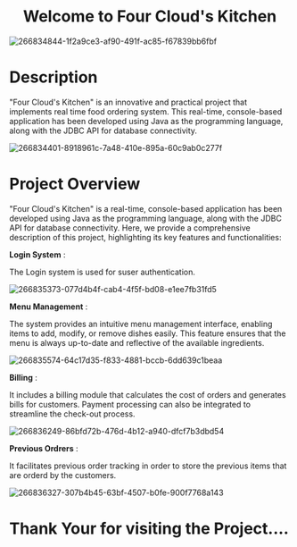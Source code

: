 <h1 align="center">Welcome to Four Cloud's Kitchen</h1>

![266834844-1f2a9ce3-af90-491f-ac85-f67839bb6fbf](https://github.com/Puneeth-Gudipati/Puneeth's-Kitchen-Project/assets/123624243/5e783f38-8212-4cdb-8816-11d8c4e5f1fa)



<h1>Description</h1>

<p>"Four Cloud's Kitchen" is an innovative and practical project that implements real time food ordering system. This real-time, console-based application has been developed using Java as the programming language, along with the JDBC API for database connectivity. </p>

![266834401-8918961c-7a48-410e-895a-60c9ab0c277f](https://github.com/Puneeth-Gudipati/Four-Clouds-Kitchen-Project/assets/123624243/70b494b8-214e-4524-9576-7f98339c4a40)


<h1>Project Overview</h1>

<p>"Four Cloud's Kitchen" is a real-time, console-based application has been developed using Java as the programming language, along with the JDBC API for database connectivity. Here, we provide a comprehensive description of this project, highlighting its key features and functionalities:</p>


<b>Login System</b> :

<p>The Login system is used for suser authentication.</p>

![266835373-077d4b4f-cab4-4f5f-bd08-e1ee7fb31fd5](https://github.com/Puneeth-Gudipati/Four-Clouds-Kitchen-Project/assets/123624243/d7c2f331-0b40-40bd-a87c-58349f2e0e88)



<b>Menu Management</b> :

The system provides an intuitive menu management interface, enabling items to add, modify, or remove dishes easily. This feature ensures that the menu is always up-to-date and reflective of the available ingredients.

![266835574-64c17d35-f833-4881-bccb-6dd639c1beaa](https://github.com/Puneeth-Gudipati/Four-Clouds-Kitchen-Project/assets/123624243/0afc2f97-5955-49cc-a664-dd29b23e4760)


<b>Billing</b> : 

It includes a billing module that calculates the cost of orders and generates bills for customers. Payment processing can also be integrated to streamline the check-out process.

![266836249-86bfd72b-476d-4b12-a940-dfcf7b3dbd54](https://github.com/Puneeth-Gudipati/Four-Clouds-Kitchen-Project/assets/123624243/e7868093-18f4-4dbf-aa7a-20146d3b94d0)


<b>Previous Ordrers</b> :

It facilitates previous order tracking in order to store the previous items that are orderd by the customers.

![266836327-307b4b45-63bf-4507-b0fe-900f7768a143](https://github.com/Puneeth-Gudipati/Four-Clouds-Kitchen-Project/assets/123624243/27297dc4-c565-4618-8d82-7a39b4c44b80)


<h1>Thank Your for visiting the Project....</h1>



